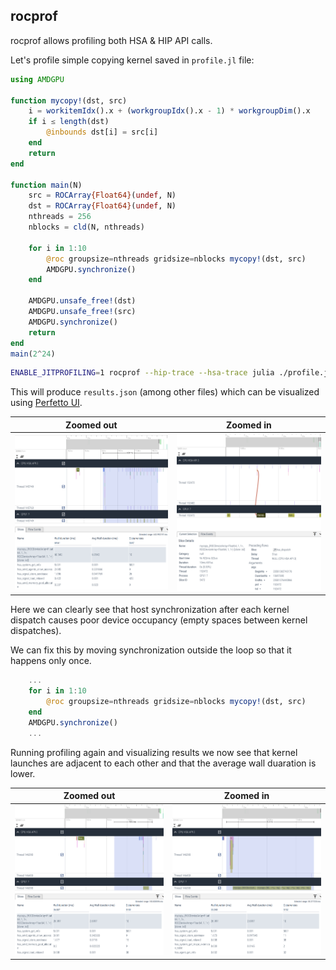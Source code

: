 ## rocprof

rocprof allows profiling both HSA & HIP API calls.

Let's profile simple copying kernel saved in `profile.jl` file:
```julia
using AMDGPU

function mycopy!(dst, src)
    i = workitemIdx().x + (workgroupIdx().x - 1) * workgroupDim().x
    if i ≤ length(dst)
        @inbounds dst[i] = src[i]
    end
    return
end

function main(N)
    src = ROCArray{Float64}(undef, N)
    dst = ROCArray{Float64}(undef, N)
    nthreads = 256
    nblocks = cld(N, nthreads)

    for i in 1:10
        @roc groupsize=nthreads gridsize=nblocks mycopy!(dst, src)
        AMDGPU.synchronize()
    end

    AMDGPU.unsafe_free!(dst)
    AMDGPU.unsafe_free!(src)
    AMDGPU.synchronize()
    return
end
main(2^24)
```

```bash
ENABLE_JITPROFILING=1 rocprof --hip-trace --hsa-trace julia ./profile.jl
```

This will produce `results.json` (among other files) which can be visualized
using [Perfetto UI](https://ui.perfetto.dev/).

|Zoomed out|Zoomed in|
|:---:|:---:|
|![image](./assets/profiling-1.png)|![image](./assets/profiling-4.png)|

Here we can clearly see that host synchronization after each kernel dispatch
causes poor device occupancy (empty spaces between kernel dispatches).

We can fix this by moving synchronization outside the loop so that it happens only once.

```julia
    ...
    for i in 1:10
        @roc groupsize=nthreads gridsize=nblocks mycopy!(dst, src)
    end
    AMDGPU.synchronize()
    ...
```

Running profiling again and visualizing results we now see that
kernel launches are adjacent to each other and that the average
wall duaration is lower.

|Zoomed out|Zoomed in|
|:---:|:---:|
|![image](./assets/profiling-2.png)|![image](./assets/profiling-3.png)|
